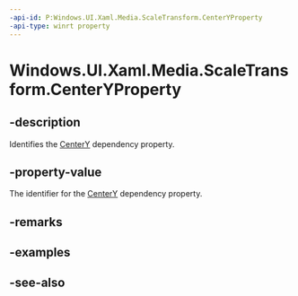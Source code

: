 ```yaml
---
-api-id: P:Windows.UI.Xaml.Media.ScaleTransform.CenterYProperty
-api-type: winrt property
---
```


<!-- Property syntax
public Windows.UI.Xaml.DependencyProperty CenterYProperty { get; }
-->

# Windows.UI.Xaml.Media.ScaleTransform.CenterYProperty

## -description
Identifies the [CenterY](scaletransform_centery.md) dependency property.



## -property-value
The identifier for the [CenterY](scaletransform_centery.md) dependency property.

## -remarks

## -examples

## -see-also
